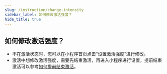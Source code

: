 ```yaml
---
slug: /instruction/change-intensity
sidebar_label: 如何修改激活强度？
hide_title: true
---
```


## 如何修改激活强度？

- 不在激活状态时，您可以在小程序首页点击“设置激活强度”进行修改。
- 激活中想修改激活强度，需要先结束激活，再进入小程序进行设置，提前结束激活可以参考[如何提前结束激活](/instruction/endinadvance)。